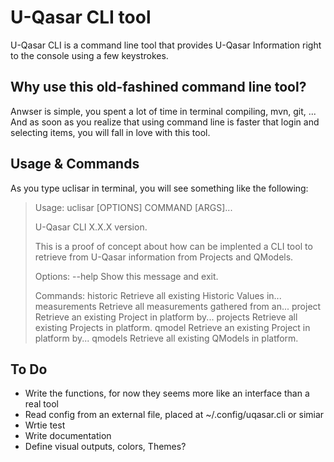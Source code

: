 # U-Qasar CLI tool

U-Qasar CLI is a command line tool that provides U-Qasar Information right to the console using a few keystrokes.

Why use this old-fashined command line tool?
--------------------------------------------

Anwser is simple, you spent a lot of time in terminal compiling, mvn, git, ... And as soon as you realize that using command line is faster that login and selecting items, you will fall in love with this tool. 

Usage & Commands
----------------
As you type uclisar in terminal, you will see something like the following:

>Usage: uclisar [OPTIONS] COMMAND [ARGS]...
>
>  U-Qasar CLI X.X.X version.
>
>  This is a proof of concept about how can be implented a CLI tool to
>  retrieve from U-Qasar information from Projects and QModels.
>
>Options:
>  --help  Show this message and exit.
>
>Commands:
>  historic      Retrieve all existing Historic Values in...
>  measurements  Retrieve all measurements gathered from an...
>  project       Retrieve an existing Project in platform by...
>  projects      Retrieve all existing Projects in platform.
>  qmodel        Retrieve an existing Project in platform by...
>  qmodels       Retrieve all existing QModels in platform.

To Do
-----
- Write the functions, for now they seems more like an interface than a real tool
- Read config from an external file, placed at ~/.config/uqasar.cli or simiar
- Wrtie test
- Write documentation
- Define visual outputs, colors, Themes?
